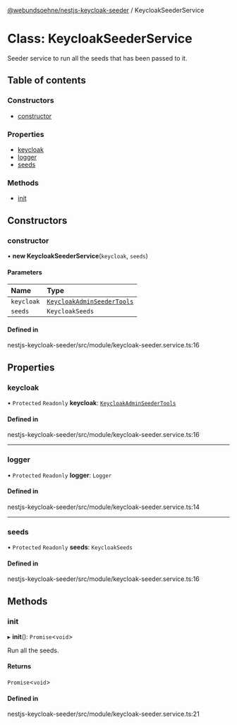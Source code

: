 [@webundsoehne/nestjs-keycloak-seeder](../README.md) / KeycloakSeederService

# Class: KeycloakSeederService

Seeder service to run all the seeds that has been passed to it.

## Table of contents

### Constructors

- [constructor](KeycloakSeederService.md#constructor)

### Properties

- [keycloak](KeycloakSeederService.md#keycloak)
- [logger](KeycloakSeederService.md#logger)
- [seeds](KeycloakSeederService.md#seeds)

### Methods

- [init](KeycloakSeederService.md#init)

## Constructors

### constructor

• **new KeycloakSeederService**(`keycloak`, `seeds`)

#### Parameters

| Name       | Type                                                      |
| :--------- | :-------------------------------------------------------- |
| `keycloak` | [`KeycloakAdminSeederTools`](KeycloakAdminSeederTools.md) |
| `seeds`    | `KeycloakSeeds`                                           |

#### Defined in

nestjs-keycloak-seeder/src/module/keycloak-seeder.service.ts:16

## Properties

### keycloak

• `Protected` `Readonly` **keycloak**: [`KeycloakAdminSeederTools`](KeycloakAdminSeederTools.md)

#### Defined in

nestjs-keycloak-seeder/src/module/keycloak-seeder.service.ts:16

---

### logger

• `Protected` `Readonly` **logger**: `Logger`

#### Defined in

nestjs-keycloak-seeder/src/module/keycloak-seeder.service.ts:14

---

### seeds

• `Protected` `Readonly` **seeds**: `KeycloakSeeds`

#### Defined in

nestjs-keycloak-seeder/src/module/keycloak-seeder.service.ts:16

## Methods

### init

▸ **init**(): `Promise`<`void`\>

Run all the seeds.

#### Returns

`Promise`<`void`\>

#### Defined in

nestjs-keycloak-seeder/src/module/keycloak-seeder.service.ts:21
